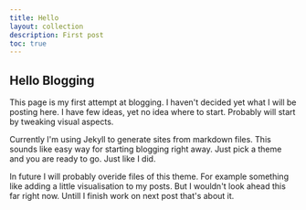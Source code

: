 ```yaml
---
title: Hello
layout: collection
description: First post
toc: true
---
```


## Hello Blogging

This page is my first attempt at blogging. I haven't decided yet what I will be posting here. I have few ideas, yet no idea where to start. Probably will start by tweaking visual aspects.

Currently I'm using Jekyll to generate sites from markdown files. This sounds like easy way for starting blogging right away. Just pick a theme and you are ready to go. Just like I did.

In future I will probably overide files of this theme. For example something like adding a little visualisation to my posts. But I wouldn't look ahead this far right now. Untill I finish work on next post that's about it.